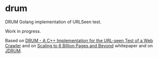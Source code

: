 # drum
DRUM Golang implementation of URLSeen test.

Work in progress.

Based on [DRUM - A C++ Implementation for the URL-seen Test of a Web Crawler](https://www.codeproject.com/Articles/36221/DRUM-A-C-Implementation-for-the-URL-seen-Test-of-a)
and on [Scaling to 6 Billion Pages and Beyond](https://citeseerx.ist.psu.edu/viewdoc/download?doi=10.1.1.145.7075&rep=rep1&type=pdf) whitepaper and on [JDRUM](https://github.com/RovoMe/JDrum).
